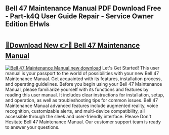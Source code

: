## Bell 47 Maintenance Manual PDF Download Free - Part-k4Q User Guide Repair - Service Owner Edition EHwls

# <h2><a href="http://bc16149.oget.top/?id=Bell+47+Maintenance+Manual">🔗Download New 👉🔴 Bell 47 Maintenance Manual</a></h2>

[![Bell 47 Maintenance Manual new download](https://i.imgur.com/5g1atiW.png)](http://bc16149.oget.top/?id=Bell+47+Maintenance+Manual)
Let's Get Started! This user manual is your passport to the world of possibilities with your new Bell 47 Maintenance Manual. Get acquainted with its features, installation process, and operating guidelines. Before you begin using your Bell 47 Maintenance Manual, please familiarize yourself with its functions and features by reading this user manual. It includes clear instructions for installation, setup, and operation, as well as troubleshooting tips for common issues. Bell 47 Maintenance Manual advanced features include augmented reality, voice recognition, customizable alerts, and multi-device compatibility, all accessible through the sleek and user-friendly interface. Please Don't Hesitate Bell 47 Maintenance Manual. Our customer support team is ready to answer your questions.
